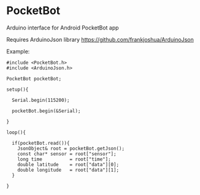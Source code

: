 # PocketBot
Arduino interface for Android PocketBot app

Requires ArduinoJson library https://github.com/frankjoshua/ArduinoJson

Example:

```
#include <PocketBot.h>
#include <ArduinoJson.h>

PocketBot pocketBot;

setup(){
  
  Serial.begin(115200);
  
  pocketBot.begin(&Serial);
  
}

loop(){

  if(pocketBot.read()){
    JsonObject& root = pocketBot.getJson();
    const char* sensor = root["sensor"];
    long time          = root["time"];
    double latitude    = root["data"][0];
    double longitude   = root["data"][1];
  }

}
```
